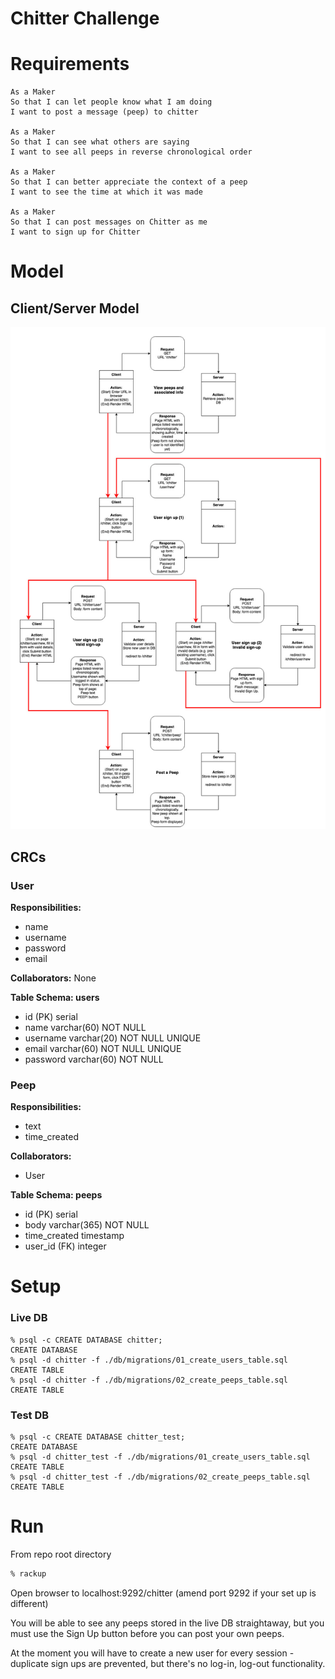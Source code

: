 Chitter Challenge
=================

# Requirements

```
As a Maker
So that I can let people know what I am doing  
I want to post a message (peep) to chitter

As a Maker
So that I can see what others are saying  
I want to see all peeps in reverse chronological order

As a Maker
So that I can better appreciate the context of a peep
I want to see the time at which it was made

As a Maker
So that I can post messages on Chitter as me
I want to sign up for Chitter
```

# Model

## Client/Server Model

![](/request-response-diagram.jpg)

## CRCs

### User
**Responsibilities:**
- name
- username
- password
- email

**Collaborators:**
None

**Table Schema: users**
- id (PK) serial
- name varchar(60) NOT NULL
- username varchar(20) NOT NULL UNIQUE
- email varchar(60) NOT NULL UNIQUE
- password varchar(60) NOT NULL


### Peep
**Responsibilities:**
- text
- time_created

**Collaborators:**
- User

**Table Schema: peeps**
- id (PK) serial
- body varchar(365) NOT NULL
- time_created timestamp
- user_id (FK) integer


# Setup

### Live DB

```
% psql -c CREATE DATABASE chitter;
CREATE DATABASE
% psql -d chitter -f ./db/migrations/01_create_users_table.sql
CREATE TABLE
% psql -d chitter -f ./db/migrations/02_create_peeps_table.sql
CREATE TABLE
```

### Test DB

```
% psql -c CREATE DATABASE chitter_test;
CREATE DATABASE
% psql -d chitter_test -f ./db/migrations/01_create_users_table.sql
CREATE TABLE
% psql -d chitter_test -f ./db/migrations/02_create_peeps_table.sql
CREATE TABLE
```

# Run

From repo root directory

```sh
% rackup
```

Open browser to localhost:9292/chitter (amend port 9292 if your set up is different)

You will be able to see any peeps stored in the live DB straightaway, but you must use the Sign Up button before you can post your own peeps.

At the moment you will have to create a new user for every session - duplicate sign ups are prevented, but there's no log-in, log-out functionality.
